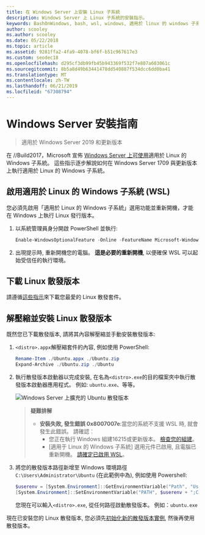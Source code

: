 ```yaml
---
title: 在 Windows Server 上安裝 Linux 子系統
description: Windows Server 上 Linux 子系統的安裝指示。
keywords: BashOnWindows, bash, wsl, windows, 適用於 linux 的 windows 子系統, windowssubsystem, ubuntu, windows server
author: scooley
ms.author: scooley
ms.date: 05/22/2018
ms.topic: article
ms.assetid: 9281ffa2-4fa9-4078-bf6f-b51c967617e3
ms.custom: seodec18
ms.openlocfilehash: d295cf3db99fb45b943369f532f7e807a603061c
ms.sourcegitcommit: 8b5a8d49b63441478dd540887f534dcc6dd0ba41
ms.translationtype: MT
ms.contentlocale: zh-TW
ms.lasthandoff: 06/21/2019
ms.locfileid: "67308794"
---
```

# <a name="windows-server-installation-guide"></a>Windows Server 安裝指南

> 適用於 Windows Server 2019 和更新版本

在 //Build2017，Microsoft 宣佈 [Windows Server 上可使用](https://blogs.technet.microsoft.com/hybridcloud/2017/05/10/windows-server-for-developers-news-from-microsoft-build-2017/)適用於 Linux 的 Windows 子系統。  這些指示逐步解說如何在 Windows Server 1709 與更新版本上執行適用於 Linux 的 Windows 子系統。

## <a name="enable-the-windows-subsystem-for-linux-wsl"></a>啟用適用於 Linux 的 Windows 子系統 (WSL)

您必須先啟用「適用於 Linux 的 Windows 子系統」選用功能並重新開機，才能在 Windows 上執行 Linux 發行版本。

1. 以系統管理員身分開啟 PowerShell 並執行:
    ```powershell
    Enable-WindowsOptionalFeature -Online -FeatureName Microsoft-Windows-Subsystem-Linux
    ```

2. 出現提示時, 重新開機您的電腦。 **這是必要的重新開機**, 以便確保 WSL 可以起始受信任的執行環境。

## <a name="download-a-linux-distro"></a>下載 Linux 散發版本

請遵循[這些指示](install-manual.md)來下載您最愛的 Linux 散發套件。

## <a name="extract-and-install-a-linux-distro"></a>解壓縮並安裝 Linux 散發版本
既然您已下載散發版本, 請將其內容解壓縮並手動安裝散發版本:

1. `<distro>.appx`解壓縮套件的內容, 例如使用 PowerShell:

    ```powershell
    Rename-Item ./Ubuntu.appx ./Ubuntu.zip
    Expand-Archive ./Ubuntu.zip ./Ubuntu
    ```

2. 執行散發版本啟動器以完成安裝, 在名為`<distro>.exe`的目的檔案夾中執行散發版本啟動器應用程式。 例如: `ubuntu.exe`、等等。

    ![Windows Server 上擴充的 Ubuntu 散發版本](media/server-appx-expand.png)

    > **疑難排解**
    > * **安裝失敗, 發生錯誤 0x8007007e**:當您的系統不支援 WSL 時, 就會發生此錯誤。 請確認︰
    >   * 您正在執行 Windows 組建16215或更新版本。 [檢查您的組建](troubleshooting.md#check-your-build-number)。
    >   * [適用于 Linux 的 Windows 子系統] 選用元件已啟用, 且電腦已重新開機。  [請確定已啟用 WSL](troubleshooting.md#confirm-wsl-is-enabled)。
    
3. 將您的散發版本路徑新增至 Windows 環境路徑`C:\Users\Administrator\Ubuntu` (在此範例中為), 例如使用 Powershell:
        
    ```powershell
    $userenv = [System.Environment]::GetEnvironmentVariable("Path", "User")
    [System.Environment]::SetEnvironmentVariable("PATH", $userenv + ";C:\Users\Administrator\Ubuntu", "User")
    ```
    您現在可以輸入`<distro>.exe`, 從任何路徑啟動散發版本。 例如：`ubuntu.exe`

現在已安裝您的 Linux 散發版本, 您必須先[初始化新的散發版本實例](initialize-distro.md), 然後再使用散發版本。
